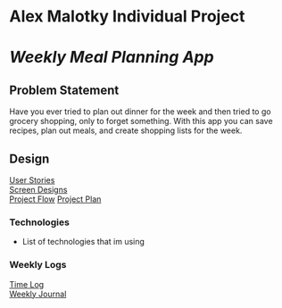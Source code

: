 # Alex Malotky Individual Project
# _Weekly Meal Planning App_

## Problem Statement

Have you ever tried to plan out dinner for the week and then tried to go grocery shopping, only to forget something.
With this app you can save recipes, plan out meals, and create shopping lists for the week.

## Design
[User Stories](docs/useStories.md)    
[Screen Designs](docs/screens.md)  
[Project Flow](docs/flow.md)
[Project Plan](docs/plan.md)

### Technologies
* List of technologies that im using

### Weekly Logs
[Time Log](timelog.md)  
[Weekly Journal](docs/reflection.md)